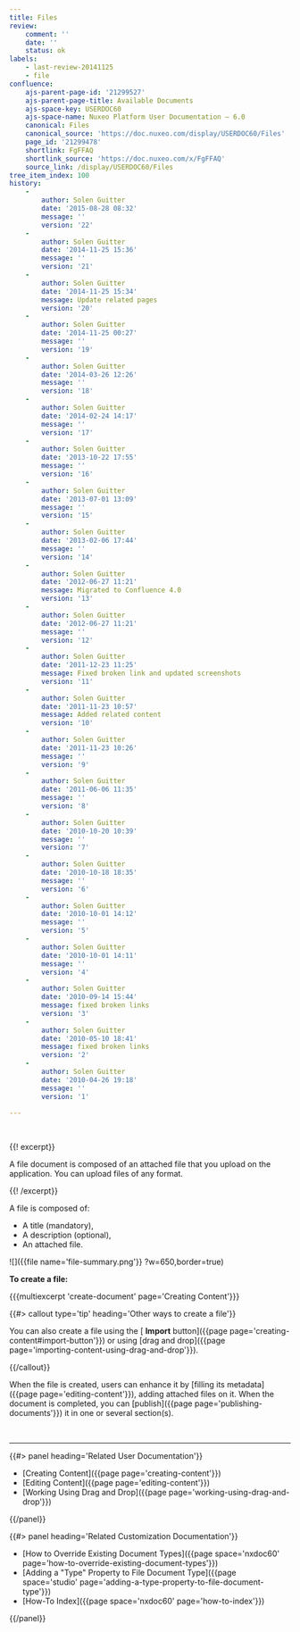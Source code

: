 ```yaml
---
title: Files
review:
    comment: ''
    date: ''
    status: ok
labels:
    - last-review-20141125
    - file
confluence:
    ajs-parent-page-id: '21299527'
    ajs-parent-page-title: Available Documents
    ajs-space-key: USERDOC60
    ajs-space-name: Nuxeo Platform User Documentation — 6.0
    canonical: Files
    canonical_source: 'https://doc.nuxeo.com/display/USERDOC60/Files'
    page_id: '21299478'
    shortlink: FgFFAQ
    shortlink_source: 'https://doc.nuxeo.com/x/FgFFAQ'
    source_link: /display/USERDOC60/Files
tree_item_index: 100
history:
    -
        author: Solen Guitter
        date: '2015-08-28 08:32'
        message: ''
        version: '22'
    -
        author: Solen Guitter
        date: '2014-11-25 15:36'
        message: ''
        version: '21'
    -
        author: Solen Guitter
        date: '2014-11-25 15:34'
        message: Update related pages
        version: '20'
    -
        author: Solen Guitter
        date: '2014-11-25 00:27'
        message: ''
        version: '19'
    -
        author: Solen Guitter
        date: '2014-03-26 12:26'
        message: ''
        version: '18'
    -
        author: Solen Guitter
        date: '2014-02-24 14:17'
        message: ''
        version: '17'
    -
        author: Solen Guitter
        date: '2013-10-22 17:55'
        message: ''
        version: '16'
    -
        author: Solen Guitter
        date: '2013-07-01 13:09'
        message: ''
        version: '15'
    -
        author: Solen Guitter
        date: '2013-02-06 17:44'
        message: ''
        version: '14'
    -
        author: Solen Guitter
        date: '2012-06-27 11:21'
        message: Migrated to Confluence 4.0
        version: '13'
    -
        author: Solen Guitter
        date: '2012-06-27 11:21'
        message: ''
        version: '12'
    -
        author: Solen Guitter
        date: '2011-12-23 11:25'
        message: Fixed broken link and updated screenshots
        version: '11'
    -
        author: Solen Guitter
        date: '2011-11-23 10:57'
        message: Added related content
        version: '10'
    -
        author: Solen Guitter
        date: '2011-11-23 10:26'
        message: ''
        version: '9'
    -
        author: Solen Guitter
        date: '2011-06-06 11:35'
        message: ''
        version: '8'
    -
        author: Solen Guitter
        date: '2010-10-20 10:39'
        message: ''
        version: '7'
    -
        author: Solen Guitter
        date: '2010-10-18 18:35'
        message: ''
        version: '6'
    -
        author: Solen Guitter
        date: '2010-10-01 14:12'
        message: ''
        version: '5'
    -
        author: Solen Guitter
        date: '2010-10-01 14:11'
        message: ''
        version: '4'
    -
        author: Solen Guitter
        date: '2010-09-14 15:44'
        message: fixed broken links
        version: '3'
    -
        author: Solen Guitter
        date: '2010-05-10 18:41'
        message: fixed broken links
        version: '2'
    -
        author: Solen Guitter
        date: '2010-04-26 19:18'
        message: ''
        version: '1'

---
```

&nbsp;

{{! excerpt}}

A file document is composed of an attached file that you upload on the application. You can upload files of any format.

{{! /excerpt}}

A file is composed of:

*   A title (mandatory),
*   A description (optional),
*   An attached file.

![]({{file name='file-summary.png'}} ?w=650,border=true)

**To create a file:**

{{{multiexcerpt 'create-document' page='Creating Content'}}}

{{#> callout type='tip' heading='Other ways to create a file'}}

You can also create a file using the [ **Import** button]({{page page='creating-content#import-button'}}) or using [drag and drop]({{page page='importing-content-using-drag-and-drop'}}).

{{/callout}}

When the file is created, users can enhance it by [filling its metadata]({{page page='editing-content'}}), adding attached files on it. When the document is completed, you can [publish]({{page page='publishing-documents'}}) it in one or several section(s).

&nbsp;

* * *

<div class="row" data-equalizer data-equalize-on="medium"><div class="column medium-6">{{#> panel heading='Related User Documentation'}}

*   [Creating Content]({{page page='creating-content'}})
*   [Editing Content]({{page page='editing-content'}})
*   [Working Using Drag and Drop]({{page page='working-using-drag-and-drop'}})

{{/panel}}</div><div class="column medium-6">{{#> panel heading='Related Customization Documentation'}}

*   [How to Override Existing Document Types]({{page space='nxdoc60' page='how-to-override-existing-document-types'}})
*   [Adding a "Type" Property to File Document Type]({{page space='studio' page='adding-a-type-property-to-file-document-type'}})
*   [How-To Index]({{page space='nxdoc60' page='how-to-index'}})

{{/panel}}</div></div>
